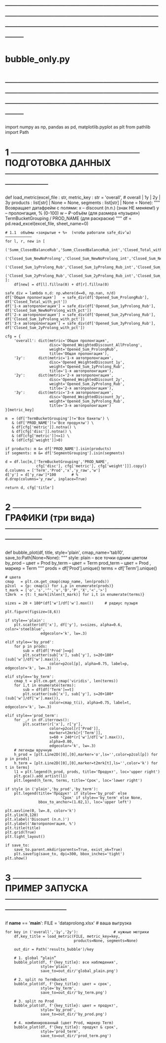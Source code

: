 # ──────────────────────────────────────────────────────────────────────────────
#  bubble_only.py
# ──────────────────────────────────────────────────────────────────────────────
import numpy as np, pandas as pd, matplotlib.pyplot as plt
from pathlib import Path

# 1 ─────────────────────  ПОДГОТОВКА  ДАННЫХ  ────────────────────────────────
def load_metric(excel_file      : str,
                metric_key      : str = 'overall',        # overall | 1y | 2y | 3y
                products        : list[str] | None = None,
                segments        : list[str] | None = None):
    """
    Возвращает датафрейм с полями:
        x – discount  (п.п.)          (знак НЕ меняем!)
        y – пролонгация, %            (0-100)
        w – ₽-объём                  (для размера «пузыря»)
        TermBucketGrouping / PROD_NAME  (для раскраски)
    """
    df = pd.read_excel(excel_file, sheet_name=0)

    # 1.1  объёмы «закрытые + %»  (чтобы работали safe_div’ы)  ────────────
    for l, r, new in [
        ('Summ_ClosedBalanceRub','Summ_ClosedBalanceRub_int','Closed_Total_with_pct'),
        ('Closed_Sum_NewNoProlong','Closed_Sum_NewNoProlong_int','Closed_Sum_NewNoProlong_with_pct'),
        ('Closed_Sum_1yProlong_Rub','Closed_Sum_1yProlong_Rub_int','Closed_Sum_1yProlong_with_pct'),
        ('Closed_Sum_2yProlong_Rub','Closed_Sum_2yProlong_Rub_int','Closed_Sum_2yProlong_with_pct'),
    ]:
        df[new] = df[l].fillna(0) + df[r].fillna(0)

    safe_div = lambda n,d: np.where(d==0, np.nan, n/d)
    df['Общая пролонгация']   = safe_div(df['Opened_Sum_ProlongRub'],  df['Closed_Total_with_pct'])
    df['1-я автопролонгация'] = safe_div(df['Opened_Sum_1yProlong_Rub'], df['Closed_Sum_NewNoProlong_with_pct'])
    df['2-я автопролонгация'] = safe_div(df['Opened_Sum_2yProlong_Rub'], df['Closed_Sum_1yProlong_with_pct'])
    df['3-я автопролонгация'] = safe_div(df['Opened_Sum_3yProlong_Rub'], df['Closed_Sum_2yProlong_with_pct'])

    cfg = {
        'overall': dict(metric='Общая пролонгация',
                        disc='Opened_WeightedDiscount_AllProlong',
                        weight='Opened_Sum_ProlongRub',
                        title='Общая пролонгация'),
        '1y':      dict(metric='1-я автопролонгация',
                        disc='Opened_WeightedDiscount_1y',
                        weight='Opened_Sum_1yProlong_Rub',
                        title='1-я автопролонгация'),
        '2y':      dict(metric='2-я автопролонгация',
                        disc='Opened_WeightedDiscount_2y',
                        weight='Opened_Sum_2yProlong_Rub',
                        title='2-я автопролонгация'),
        '3y':      dict(metric='3-я автопролонгация',
                        disc='Opened_WeightedDiscount_3y',
                        weight='Opened_Sum_3yProlong_Rub',
                        title='3-я автопролонгация')
    }[metric_key]

    m  = (df['TermBucketGrouping']!='Все бакеты') \
       & (df['PROD_NAME']!='Все продукты') \
       & df[cfg['metric']].notna() \
       & df[cfg['disc']].notna() \
       & (df[cfg['metric']]<=1) \
       & (df[cfg['weight']]>0)

    if products: m &= df['PROD_NAME'].isin(products)
    if segments: m &= df['SegmentGrouping'].isin(segments)

    d = df.loc[m,['TermBucketGrouping','PROD_NAME',
                  cfg['disc'], cfg['metric'], cfg['weight']]].copy()
    d.columns = ['Term','Prod','x','y_raw','w']
    d['y'] = d['y_raw']*100       # %
    d.drop(columns='y_raw', inplace=True)

    return d, cfg['title']


# 2 ─────────────────────  ГРАФИКИ  (три вида)  ───────────────────────────────
def bubble_plot(df, title, style='plain', cmap_name='tab10', save_to:Path|None=None):
    """
    style:
        plain         – все точки одним цветом
        by_prod       – цвет = Prod
        by_term       – цвет = Term
        prod_term     – цвет = Prod , маркер = Term
    """
    prods = df['Prod'].unique()
    terms = df['Term'].unique()

    # цвета
    cmap   = plt.cm.get_cmap(cmap_name, len(prods))
    p2col  = {p: cmap(i) for i,p in enumerate(prods)}
    t_mark = ['o','s','^','v','D','P','X','<','>']
    t2mrk  = {t: t_mark[i%len(t_mark)] for i,t in enumerate(terms)}

    sizes = 20 + 180*(df['w']/df['w'].max())     # радиус пузыря

    plt.figure(figsize=(8,6))

    if style=='plain':
        plt.scatter(df['x'], df['y'], s=sizes, alpha=0.6, color='steelblue',
                    edgecolor='k', lw=.3)

    elif style=='by_prod':
        for p in prods:
            sub = df[df['Prod']==p]
            plt.scatter(sub['x'], sub['y'], s=20+180*(sub['w']/df['w'].max()),
                        color=p2col[p], alpha=0.75, label=p, edgecolor='k', lw=.3)

    elif style=='by_term':
        cmap_t = plt.cm.get_cmap('viridis', len(terms))
        for i,t in enumerate(terms):
            sub = df[df['Term']==t]
            plt.scatter(sub['x'], sub['y'], s=20+180*(sub['w']/df['w'].max()),
                        color=cmap_t(i), alpha=0.75, label=t, edgecolor='k', lw=.3)

    elif style=='prod_term':
        for _,r in df.iterrows():
            plt.scatter(r['x'], r['y'],
                        color=p2col[r['Prod']],
                        marker=t2mrk[r['Term']],
                        s=60 + 240*(r['w']/df['w'].max()),
                        alpha=0.80,
                        edgecolor='k', lw=.3)
        # легенды вручную
        h_prod = [plt.Line2D([0],[0],marker='o',ls='',color=p2col[p]) for p in prods]
        h_term = [plt.Line2D([0],[0],marker=t2mrk[t],ls='',color='k') for t in terms]
        l1 = plt.legend(h_prod, prods, title='Продукт', loc='upper right')
        plt.gca().add_artist(l1)
        plt.legend(h_term, terms, title='Срок', loc='lower right')

    if style in ('plain','by_prod','by_term'):
        plt.legend(title='Продукт' if style=='by_prod' else
                             'Срок' if style=='by_term' else None,
                   bbox_to_anchor=(1.02,1), loc='upper left')

    plt.axvline(0, lw=.8, color='k')
    plt.ylim(0,120)
    plt.xlabel('Discount (п.п.)')
    plt.ylabel('Автопролонгация, %')
    plt.title(title)
    plt.grid(True)
    plt.tight_layout()

    if save_to:
        save_to.parent.mkdir(parents=True, exist_ok=True)
        plt.savefig(save_to, dpi=300, bbox_inches='tight')
    plt.show()


# 3 ─────────────────────  ПРИМЕР  ЗАПУСКА  ───────────────────────────────────
if __name__ == '__main__':
    FILE = 'dataprolong.xlsx'                        # ваша выгрузка

    for key in ('overall','1y','2y'):                # нужные метрики
        df,key_title = load_metric(FILE, metric_key=key,
                                   products=None, segments=None)

        out_dir = Path('results_bubble')/key

        # 1. global “plain”
        bubble_plot(df, f'{key_title}: все наблюдения',
                    style='plain',
                    save_to=out_dir/'global_plain.png')

        # 2. split по TermBucket
        bubble_plot(df, f'{key_title}: цвет = срок',
                    style='by_term',
                    save_to=out_dir/'by_term.png')

        # 3. split по Prod
        bubble_plot(df, f'{key_title}: цвет = продукт',
                    style='by_prod',
                    save_to=out_dir/'by_prod.png')

        # 4. комбинированный (цвет Prod, маркер Term)
        bubble_plot(df, f'{key_title}: продукт & срок',
                    style='prod_term',
                    save_to=out_dir/'prod_term.png')
